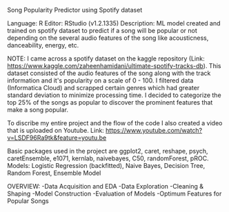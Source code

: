 Song Popularity Predictor using Spotify dataset

Language: R
Editor: RStudio (v1.2.1335)
Description: ML model created and trained on spotify dataset to predict if a song will be popular or
not depending on the several audio features of the song like acousticness, danceability, energy, etc.

NOTE:
I came across a spotify dataset on the kaggle repository (Link: https://www.kaggle.com/zaheenhamidani/ultimate-spotify-tracks-db).
This dataset consisted of the audio features of the song along with the track information and it's popularity on a scale of 0 - 100. 
I filtered data (Informatica Cloud) and scrapped certain genres which had greater standard deviation to minimize processing time. 
I decided to categorize the top 25% of the songs as popular to discover the prominent features that make a song popular.

To discribe my entire project and the flow of the code I also created a video that is uploaded on Youtube.
Link: https://www.youtube.com/watch?v=LSDF96Ra9tk&feature=youtu.be

Basic packages used in the project are ggplot2, caret, reshape, psych, caretEnsemble, e1071, kernlab, naivebayes,
C50, randomForest, pROC.
Models: Logistic Regression (backfitted), Naive Bayes, Decision Tree, Random Forest, Ensemble Model

OVERVIEW:
-Data Acquisition and EDA
-Data Exploration
-Cleaning & Shaping
-Model Construction
-Evaluation of Models
-Optimum Features for Popular Songs
